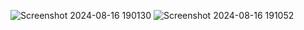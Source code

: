 ![Screenshot 2024-08-16 190130](https://github.com/user-attachments/assets/8a0ec987-4732-437d-aa0a-7aaf0d1eb55f)
![Screenshot 2024-08-16 191052](https://github.com/user-attachments/assets/f6ef76b9-a54e-4fa8-a953-36b010d79042)

